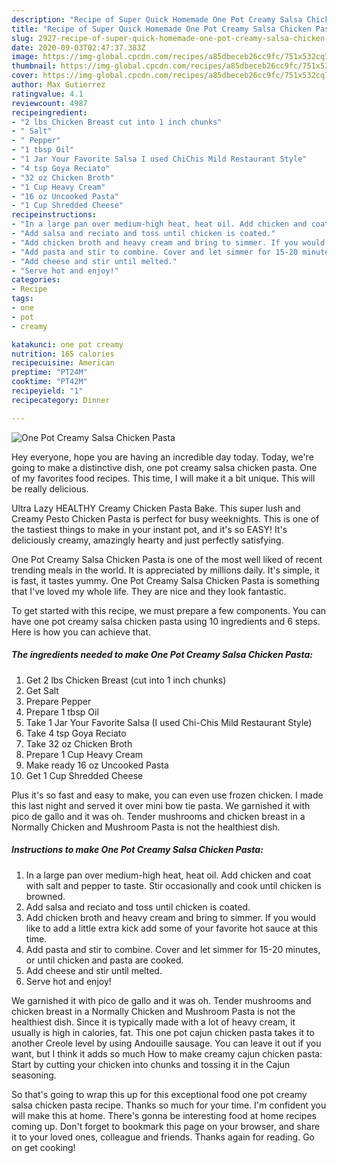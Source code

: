 ```yaml
---
description: "Recipe of Super Quick Homemade One Pot Creamy Salsa Chicken Pasta"
title: "Recipe of Super Quick Homemade One Pot Creamy Salsa Chicken Pasta"
slug: 2927-recipe-of-super-quick-homemade-one-pot-creamy-salsa-chicken-pasta
date: 2020-09-03T02:47:37.383Z
image: https://img-global.cpcdn.com/recipes/a85dbeceb26cc9fc/751x532cq70/one-pot-creamy-salsa-chicken-pasta-recipe-main-photo.jpg
thumbnail: https://img-global.cpcdn.com/recipes/a85dbeceb26cc9fc/751x532cq70/one-pot-creamy-salsa-chicken-pasta-recipe-main-photo.jpg
cover: https://img-global.cpcdn.com/recipes/a85dbeceb26cc9fc/751x532cq70/one-pot-creamy-salsa-chicken-pasta-recipe-main-photo.jpg
author: Max Gutierrez
ratingvalue: 4.1
reviewcount: 4987
recipeingredient:
- "2 lbs Chicken Breast cut into 1 inch chunks"
- " Salt"
- " Pepper"
- "1 tbsp Oil"
- "1 Jar Your Favorite Salsa I used ChiChis Mild Restaurant Style"
- "4 tsp Goya Reciato"
- "32 oz Chicken Broth"
- "1 Cup Heavy Cream"
- "16 oz Uncooked Pasta"
- "1 Cup Shredded Cheese"
recipeinstructions:
- "In a large pan over medium-high heat, heat oil. Add chicken and coat with salt and pepper to taste. Stir occasionally and cook until chicken is browned."
- "Add salsa and reciato and toss until chicken is coated."
- "Add chicken broth and heavy cream and bring to simmer. If you would like to add a little extra kick add some of your favorite hot sauce at this time."
- "Add pasta and stir to combine. Cover and let simmer for 15-20 minutes, or until chicken and pasta are cooked."
- "Add cheese and stir until melted."
- "Serve hot and enjoy!"
categories:
- Recipe
tags:
- one
- pot
- creamy

katakunci: one pot creamy 
nutrition: 165 calories
recipecuisine: American
preptime: "PT24M"
cooktime: "PT42M"
recipeyield: "1"
recipecategory: Dinner

---
```



![One Pot Creamy Salsa Chicken Pasta](https://img-global.cpcdn.com/recipes/a85dbeceb26cc9fc/751x532cq70/one-pot-creamy-salsa-chicken-pasta-recipe-main-photo.jpg)

Hey everyone, hope you are having an incredible day today. Today, we're going to make a distinctive dish, one pot creamy salsa chicken pasta. One of my favorites food recipes. This time, I will make it a bit unique. This will be really delicious.

Ultra Lazy HEALTHY Creamy Chicken Pasta Bake. This super lush and Creamy Pesto Chicken Pasta is perfect for busy weeknights. This is one of the tastiest things to make in your instant pot, and it&#39;s so EASY! It&#39;s deliciously creamy, amazingly hearty and just perfectly satisfying.

One Pot Creamy Salsa Chicken Pasta is one of the most well liked of recent trending meals in the world. It is appreciated by millions daily. It's simple, it is fast, it tastes yummy. One Pot Creamy Salsa Chicken Pasta is something that I've loved my whole life. They are nice and they look fantastic.


To get started with this recipe, we must prepare a few components. You can have one pot creamy salsa chicken pasta using 10 ingredients and 6 steps. Here is how you can achieve that.

<!--inarticleads1-->

##### The ingredients needed to make One Pot Creamy Salsa Chicken Pasta:

1. Get 2 lbs Chicken Breast (cut into 1 inch chunks)
1. Get  Salt
1. Prepare  Pepper
1. Prepare 1 tbsp Oil
1. Take 1 Jar Your Favorite Salsa (I used Chi-Chis Mild Restaurant Style)
1. Take 4 tsp Goya Reciato
1. Take 32 oz Chicken Broth
1. Prepare 1 Cup Heavy Cream
1. Make ready 16 oz Uncooked Pasta
1. Get 1 Cup Shredded Cheese


Plus it&#39;s so fast and easy to make, you can even use frozen chicken. I made this last night and served it over mini bow tie pasta. We garnished it with pico de gallo and it was oh. Tender mushrooms and chicken breast in a Normally Chicken and Mushroom Pasta is not the healthiest dish. 

<!--inarticleads2-->

##### Instructions to make One Pot Creamy Salsa Chicken Pasta:

1. In a large pan over medium-high heat, heat oil. Add chicken and coat with salt and pepper to taste. Stir occasionally and cook until chicken is browned.
1. Add salsa and reciato and toss until chicken is coated.
1. Add chicken broth and heavy cream and bring to simmer. If you would like to add a little extra kick add some of your favorite hot sauce at this time.
1. Add pasta and stir to combine. Cover and let simmer for 15-20 minutes, or until chicken and pasta are cooked.
1. Add cheese and stir until melted.
1. Serve hot and enjoy!


We garnished it with pico de gallo and it was oh. Tender mushrooms and chicken breast in a Normally Chicken and Mushroom Pasta is not the healthiest dish. Since it is typically made with a lot of heavy cream, it usually is high in calories, fat. This one pot cajun chicken pasta takes it to another Creole level by using Andouille sausage. You can leave it out if you want, but I think it adds so much How to make creamy cajun chicken pasta: Start by cutting your chicken into chunks and tossing it in the Cajun seasoning. 

So that's going to wrap this up for this exceptional food one pot creamy salsa chicken pasta recipe. Thanks so much for your time. I'm confident you will make this at home. There's gonna be interesting food at home recipes coming up. Don't forget to bookmark this page on your browser, and share it to your loved ones, colleague and friends. Thanks again for reading. Go on get cooking!
